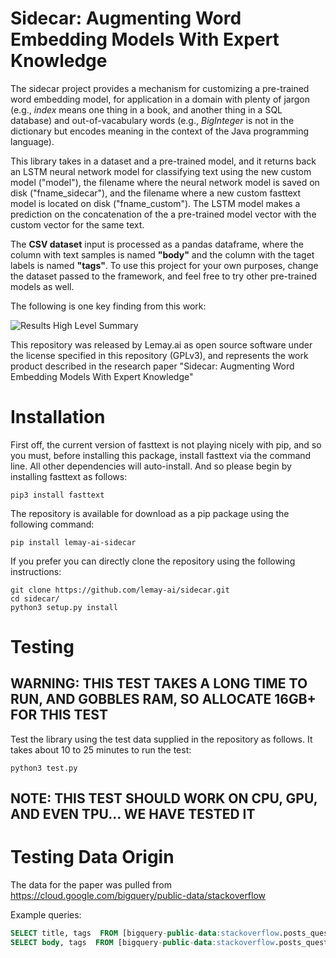 # Sidecar: Augmenting Word Embedding Models With Expert Knowledge

The sidecar project provides a mechanism for customizing a pre-trained word embedding model, for application in a domain with plenty of jargon (e.g., *index* means one thing in a book, and another thing in a SQL database) and out-of-vacabulary words (e.g., *BigInteger* is not in the dictionary but encodes meaning in the context of the Java programming language).

This library takes in a dataset and a pre-trained model, and it returns back an LSTM neural network model for classifying text using the new custom model ("model"), the filename where the neural network model is saved on disk ("fname_sidecar"), and the filename where a new custom fasttext model is located on disk ("fname_custom"). The LSTM model makes a prediction on the concatenation of the a pre-trained model vector with the custom vector for the same text.

The **CSV dataset** input is processed as a pandas dataframe, where the column with text samples is named **"body"** and the column with the taget labels is named **"tags"**. To use this project for your own purposes, change the dataset passed to the framework, and feel free to try other pre-trained models as well.

The following is one key finding from this work:

![Results High Level Summary](https://github.com/lemay-ai/sidecar/blob/master/images/accuracy.png)

This repository was released by Lemay.ai as open source software under the license specified in this repository (GPLv3), and represents the work product described in the research paper "Sidecar: Augmenting Word Embedding Models With Expert Knowledge"

# Installation

First off, the current version of fasttext is not playing nicely with pip, and so you must, before installing this package, install fasttext via the command line. All other dependencies will auto-install. And so please begin by installing fasttext as follows:
```
pip3 install fasttext
```
The repository is available for download as a pip package using the following command:
```
pip install lemay-ai-sidecar
```
If you prefer you can directly clone the repository using the following instructions:
```
git clone https://github.com/lemay-ai/sidecar.git
cd sidecar/
python3 setup.py install
```

# Testing

## WARNING: THIS TEST TAKES A LONG TIME TO RUN, AND GOBBLES RAM, SO ALLOCATE 16GB+ FOR THIS TEST

Test the library using the test data supplied in the repository as follows. It takes about 10 to 25 minutes to run the test:

```
python3 test.py
```

## NOTE: THIS TEST SHOULD WORK ON CPU, GPU, AND EVEN TPU... WE HAVE TESTED IT

# Testing Data Origin
The data for the paper was pulled from https://cloud.google.com/bigquery/public-data/stackoverflow

Example queries: 
```SQL
SELECT title, tags  FROM [bigquery-public-data:stackoverflow.posts_questions] where tags = 'php' LIMIT 10000
SELECT body, tags  FROM [bigquery-public-data:stackoverflow.posts_questions] where tags = 'c++' LIMIT 1000
```
